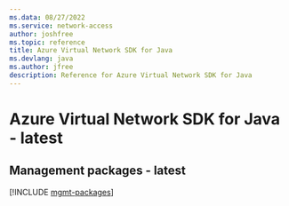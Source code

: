 ```yaml
---
ms.data: 08/27/2022
ms.service: network-access
author: joshfree
ms.topic: reference
title: Azure Virtual Network SDK for Java
ms.devlang: java
ms.author: jfree
description: Reference for Azure Virtual Network SDK for Java
---
```

# Azure Virtual Network SDK for Java - latest

## Management packages - latest
[!INCLUDE [mgmt-packages](virtual-network-mgmt-index.md)]